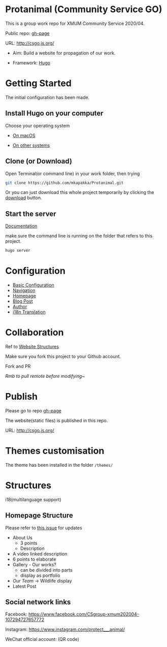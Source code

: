 # Protanimal (Community Service GO)
This is a group work repo for XMUM Community Service 2020/04.

Public repo: [gh-page](https://github.com/csgo-xmum/gh-page)

URL: http://csgo.js.org/

- Aim: Build a website for propagation of our work.

- Framework: [Hugo](https://gohugo.io)



# Getting Started 

The initial configuration has been made.



## Install Hugo on your computer

Choose your operating system

- [On macOS](https://gohugo.io/getting-started/quick-start/)

- [On other systems](https://gohugo.io/getting-started/installing)

## Clone (or Download)

Open Terminal(or command line) in your work folder, then trying

```bash
git clone https://github.com/mkapakka/Protanimal.git
```

Or you can just download this whole project temporarily by clicking the [download](https://github.com/mkapakka/Protanimal/archive/master.zip) button.



## Start the server

[Documentation](https://gohugo.io/getting-started/quick-start/#step-5-start-the-hugo-server)

make sure the command line is running on the folder that refers to this project.

```bash
hugo server
```

# Configuration

- [Basic Configuration](https://documentation.themefisher.com/docs/meghna-hugo/basic-configuration/)
- [Navigation](https://documentation.themefisher.com/docs/meghna-hugo/navigation/)
- [Homepage](https://documentation.themefisher.com/docs/meghna-hugo/homepage/)
- [Blog Post](https://documentation.themefisher.com/docs/meghna-hugo/blog-post/)
- [Author](https://documentation.themefisher.com/docs/meghna-hugo/author/)
- [i18n Translation](https://documentation.themefisher.com/docs/meghna-hugo/i18n-translation/)

# Collaboration

Ref to [Website Structures](https://github.com/csgo-xmum/website#structures)

Make sure you fork this project to your Github account.

Fork and PR

*Rmb to pull remote before modifying~*


# Publish

Please go to repo [gh-page](https://github.com/csgo-xmum/gh-page)

The website(static files) is published in this repo.

URL: http://csgo.js.org/



# Themes customisation 

The theme has been installed in the folder `/themes/`



# Structures

i18(multilanguage support)

## Homepage Structure

Please refer to [this issue](https://github.com/csgo-xmum/website/issues/1) for updates

- About Us
  - 3 points
  - Description
- A video linked description
- 6 points to elaborate
- Gallery - Our works? 
  - can be divided into parts
  - display as portfolio
- *Our Team* -> Wildlife display
- Latest Post

## Social network links

Facebook: https://www.facebook.com/CSgroup-xmum202004-107294727657772

Instagram: https://www.instagram.com/protect___animal/

WeChat official account: (QR code)
